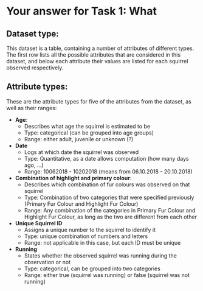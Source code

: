 # Your answer for Task 1: What

## Dataset type:
This dataset is a table, containing a number of attributes of different types. The first row lists
all the possible attributes that are considered in this dataset, and below each attribute their values
are listed for each squirrel observed respectively.

## Attribute types:
These are the attribute types for five of the attributes from the dataset, as well as their ranges:
- **Age**: 
  - Describes what age the squirrel is estimated to be
  - Type: categorical (can be grouped into age groups)
  - Range: either adult, juvenile or unknown (?)
- **Date**
  - Logs at which date the squirrel was observed
  - Type: Quantitative, as a date allows computation (how many days ago, ...)
  - Range: 10062018 - 10202018 (means from 06.10.2018 - 20.10.2018)
- **Combination of highlight and primary colour**:
  - Describes which combination of fur colours was observed on that squirrel
  - Type: Combination of two categories that were specified previously (Primary Fur Colour and Highlight Fur Colour)
  - Range: Any combination of the categories in Primary Fur Colour and Highlight Fur Colour, as long as the two are different from each other
- **Unique Squirrel ID**
  - Assigns a unique number to the squirrel to identify it
  - Type: unique combination of numbers and letters
  - Range: not applicable in this case, but each ID must be unique
- **Running**
  - States whether the observed squirrel was running during the observation or not
  - Type: categorical, can be grouped into two categories
  - Range: either true (squirrel was running) or false (squirrel was not running)
